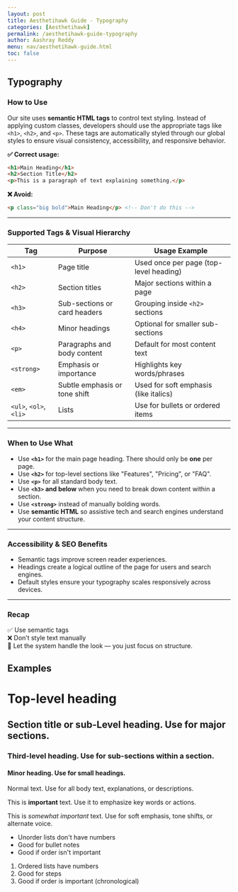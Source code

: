 ```yaml
---
layout: post
title: Aesthetihawk Guide - Typography
categories: [Aesthetihawk]
permalink: /aesthetihawk-guide-typography
author: Aashray Reddy
menu: nav/aesthetihawk-guide.html
toc: false
---
```


## Typography

### How to Use

Our site uses **semantic HTML tags** to control text styling. Instead of applying custom classes, developers should use the appropriate tags like `<h1>`, `<h2>`, and `<p>`. These tags are automatically styled through our global styles to ensure visual consistency, accessibility, and responsive behavior.

**✅ Correct usage:**

```html
<h1>Main Heading</h1>
<h2>Section Title</h2>
<p>This is a paragraph of text explaining something.</p>
```

**❌ Avoid:**

```html
<p class="big bold">Main Heading</p> <!-- Don't do this -->
```

---

### Supported Tags & Visual Hierarchy

| Tag     | Purpose                           | Usage Example                        |
|---------|------------------------------------|--------------------------------------|
| `<h1>`  | Page title                         | Used once per page (top-level heading) |
| `<h2>`  | Section titles                     | Major sections within a page         |
| `<h3>`  | Sub-sections or card headers       | Grouping inside `<h2>` sections      |
| `<h4>`  | Minor headings                     | Optional for smaller sub-sections    |
| `<p>`   | Paragraphs and body content        | Default for most content text        |
| `<strong>` | Emphasis or importance         | Highlights key words/phrases         |
| `<em>`  | Subtle emphasis or tone shift      | Used for soft emphasis (like italics)|
| `<ul>`, `<ol>`, `<li>` | Lists              | Use for bullets or ordered items     |

---

### When to Use What

- Use **`<h1>`** for the main page heading. There should only be **one** per page.
- Use **`<h2>`** for top-level sections like "Features", "Pricing", or "FAQ".
- Use **`<p>`** for all standard body text.
- Use **`<h3>` and below** when you need to break down content within a section.
- Use **`<strong>`** instead of manually bolding words.
- Use **semantic HTML** so assistive tech and search engines understand your content structure.

---

### Accessibility & SEO Benefits

- Semantic tags improve screen reader experiences.
- Headings create a logical outline of the page for users and search engines.
- Default styles ensure your typography scales responsively across devices.

---

### Recap

✅ Use semantic tags  
❌ Don’t style text manually  
🎯 Let the system handle the look — you just focus on structure.

## Examples

<h1>Top-level heading</h1>

<h2>Section title or sub-Level heading. Use for major sections.</h2>

<h3>Third-level heading. Use for sub-sections within a section.</h3>

<h4>Minor heading. Use for small headings.</h4>

<p>Normal text. Use for all body text, explanations, or descriptions.</p>

<p>This is <strong>important</strong> text. Use it to emphasize key words or actions.</p>

<p>This is <em>somewhat important</em> text. Use for soft emphasis, tone shifts, or alternate voice.</p>


<ul>
  <li>Unorder lists don't have numbers</li>
  <li>Good for bullet notes</li>
  <li>Good if order isn't important</li>
</ul>


<ol>
  <li>Ordered lists have numbers</li>
  <li>Good for steps</li>
  <li>Good if order is important (chronological)</li>
</ol>